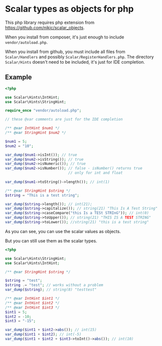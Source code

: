 # Scalar types as objects for php

This php library requires php extension from <https://github.com/nikic/scalar_objects>.

When you install from composer, it's just enough to include `vendor/autoload.php`.

When you install from github, you must include all files from `Scalar/Handlers` and possibly `Scalar/RegisterHandlers.php`.
The directory `Scalar/Hints` doesn't need to be included, it's just for IDE completion.

## Example
```php
<?php

use Scalar\Hints\IntHint;
use Scalar\Hints\StringHint;

require_once "vendor/autoload.php";

// these @var comments are just for the IDE completion

/** @var IntHint $num1 */
/** @var StringHint $num2 */

$num1 = 5;
$num2 = "10";

var_dump($num1->isInt()); // true
var_dump($num2->isString()); // true
var_dump($num2->isNumeric()); // true
var_dump($num2->isNumber()); // false - isNumber() returns true
                             // only for int and float
                             
var_dump($num1->toString()->length()); // int(1)

/** @var StringHint $string */
$string = "This is a test string";

var_dump($string->length()); // int(21);
var_dump($string->capitalize()); // string(21) "This Is A Test String"
var_dump($string->caseCompare("this Is a TESt STRInG")); // int(0)
var_dump($string->toUpper()); // string(21) "THIS IS A TEST STRING"
var_dump($string->toLower()); //string(21) "this is a test string"

```

As you can see, you can use the scalar values as objects.

But you can still use them as the scalar types.

```php
<?php

use Scalar\Hints\StringHint;
use Scalar\Hints\IntHint;

/** @var StringHint $string */

$string = "test";
$string .= "test"; // works without a problem
var_dump($string); // string(8) "testtest"

/** @var IntHint $int1 */
/** @var IntHint $int2 */
/** @var IntHint $int3 */
$int1 = 5;
$int2 = -10;
$int3 = "-15";

var_dump($int1 + $int2->abs()); // int(15)
var_dump($int1 + $int2); // int(-5)
var_dump($int1 + $int2 + $int3->toInt()->abs()); // int(10)
```